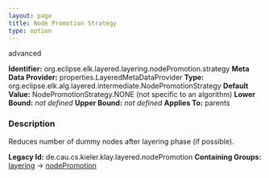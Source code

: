 ```yaml
---
layout: page
title: Node Promotion Strategy
type: option
---
```

advanced

**Identifier:** org.eclipse.elk.layered.layering.nodePromotion.strategy
**Meta Data Provider:** properties.LayeredMetaDataProvider
**Type:** org.eclipse.elk.alg.layered.intermediate.NodePromotionStrategy
**Default Value:**  NodePromotionStrategy.NONE  (not specific to an algorithm)
**Lower Bound:** *not defined*
**Upper Bound:** *not defined*
**Applies To:** parents

### Description
Reduces number of dummy nodes after layering phase (if possible).

**Legacy Id:** de.cau.cs.kieler.klay.layered.nodePromotion
**Containing Groups:** [layering](org-eclipse-elk-layered-layering) -> [nodePromotion](org-eclipse-elk-layered-layering-nodePromotion)

